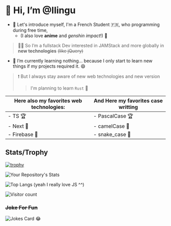 # 👋 Hi, I’m @Ilingu

- 👀 Let's introduce myself, I'm a French Student 🇫🇷, who programming during free time, 
  - (I also love **anime** and *genshin impact*!) 🤫
> 👨‍💻 So I’m a fullstack Dev interested in JAMStack and more globally in __new technologies__ <s>(like jQuery)</s>
- 🌱 I’m currently learning nothing... because I only start to learn new things if my projects required it. 😄
> ❗ But I always stay aware of new web technologies and new version
>> I'm planning to learn `Rust` 🤍

| Here also my favorites web technologies: | And Here my favorites case writting |
|------------------------------------------|-------------------------------------|
| - TS 🏆                                   | - PascalCase 🏆                      |
| - Next 🥈                                 | - camelCase 🥈                       |
| - Firebase 🥉                             | - snake_case 🥉                      |

## Stats/Trophy

[![trophy](https://github-profile-trophy.vercel.app/?username=Ilingu)](https://github.com/ryo-ma/github-profile-trophy)

![Your Repository's Stats](https://github-readme-stats.vercel.app/api?username=Ilingu&show_icons=true)

![Top Langs](https://github-readme-stats.vercel.app/api/top-langs/?username=Ilingu&show_icons=true)
(yeah I really love JS ^^)

![Visitor count](https://visitor-badge.laobi.icu/badge?page_id=Ilingu.Ilingu)

### <s>Joke For Fun</s>
![Jokes Card](https://readme-jokes.vercel.app/api) 😂
